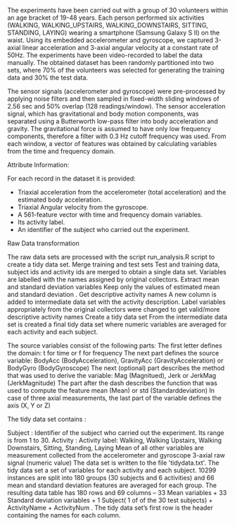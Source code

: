 The experiments have been carried out with a group of 30 volunteers within an age bracket of 19-48 years. Each person performed six activities (WALKING, WALKING_UPSTAIRS, WALKING_DOWNSTAIRS, SITTING, STANDING, LAYING) wearing a smartphone (Samsung Galaxy S II) on the waist. Using its embedded accelerometer and gyroscope, we captured 3-axial linear acceleration and 3-axial angular velocity at a constant rate of 50Hz. The experiments have been video-recorded to label the data manually. The obtained dataset has been randomly partitioned into two sets, where 70% of the volunteers was selected for generating the training data and 30% the test data.

The sensor signals (accelerometer and gyroscope) were pre-processed by applying noise filters and then sampled in fixed-width sliding windows of 2.56 sec and 50% overlap (128 readings/window). The sensor acceleration signal, which has gravitational and body motion components, was separated using a Butterworth low-pass filter into body acceleration and gravity. The gravitational force is assumed to have only low frequency components, therefore a filter with 0.3 Hz cutoff frequency was used. From each window, a vector of features was obtained by calculating variables from the time and frequency domain.

Attribute Information:

For each record in the dataset it is provided:
- Triaxial acceleration from the accelerometer (total acceleration) and the estimated body acceleration.
- Triaxial Angular velocity from the gyroscope.
- A 561-feature vector with time and frequency domain variables.
- Its activity label.
- An identifier of the subject who carried out the experiment.

Raw Data transformation

The raw data sets are processed with the script run_analysis.R script to create a tidy data set. Merge training and test sets Test and training data, subject ids and activity ids are merged to obtain a single data set. Variables are labelled with the names assigned by original collectors. Extract mean and standard deviation variables Keep only the values of estimated mean and standard deviation . Get descriptive activity names A new column is added to intermediate data set with the activity description. Label variables appropriately from the original collectors were changed to get valid/more descriptive activity names Create a tidy data set From the intermediate data set is created a final tidy data set where numeric variables are averaged for each activity and each subject.

The source variables consist of the following parts: The first letter defines the domain: t for time or f for frequency The next part defines the source variable: BodyAcc (BodyAcceleration), GravityAcc (GravityAcceleration) or BodyGyro (BodyGyroscope) The next (optional) part describes the method that was used to derive the variable: Mag (Magnitued), Jerk or JerkMag (JerkMagnitude) The part after the dash describes the function that was used to compute the feature mean (Mean) or std (Standarddeviation) In case of three axial measurements, the last part of the variable defines the axis (X, Y or Z)

The tidy data set contains :

Subject : Identifier of the subject who carried out the experiment. Its range is from 1 to 30.
Activity : Activity label: Walking, Walking Upstairs, Walking Downstairs, Sitting, Standing, Laying
Mean of all other variables are measurement collected from the accelerometer and gyroscope 3-axial raw signal (numeric value)
The data set is written to the file 'tidydata.txt'. The tidy data set a set of variables for each activity and each subject. 10299 instances are split into 180 groups (30 subjects and 6 activities) and 66 mean and standard deviation features are averaged for each group. The resulting data table has 180 rows and 69 columns – 33 Mean variables + 33 Standard deviation variables + 1 Subject( 1 of of the 30 test subjects) + ActivityName + ActivityNum . The tidy data set’s first row is the header containing the names for each column.
